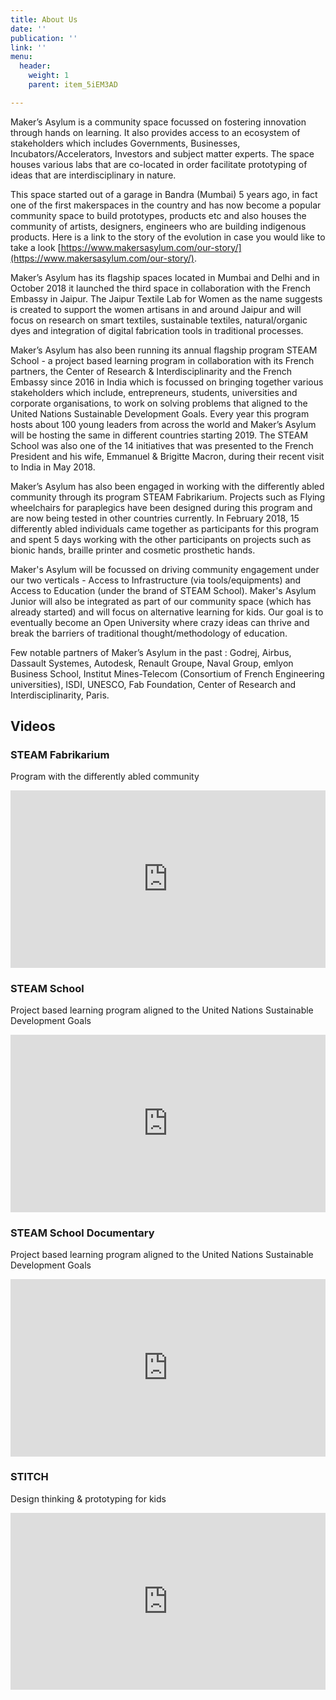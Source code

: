 ```yaml
---
title: About Us
date: ''
publication: ''
link: ''
menu:
  header:
    weight: 1
    parent: item_5iEM3AD

---
```

Maker’s Asylum is a community space focussed on fostering innovation through hands on learning. It also provides access to an ecosystem of stakeholders which includes Governments, Businesses, Incubators/Accelerators, Investors and subject matter experts. The space houses various labs that are co-located in order facilitate prototyping of ideas that are interdisciplinary in nature.

This space started out of a garage in Bandra (Mumbai) 5 years ago, in fact one of the first makerspaces in the country and has now become a popular community space to build prototypes, products etc and also houses the community of artists, designers, engineers who are building indigenous products. Here is a link to the story of the evolution in case you would like to take a look [https://www.makersasylum.com/our-story/](https://www.makersasylum.com/our-story/).

Maker’s Asylum has its flagship spaces located in Mumbai and Delhi and in October 2018 it launched the third space in collaboration with the French Embassy in Jaipur. The Jaipur Textile Lab for Women as the name suggests is created to support the women artisans in and around Jaipur and will focus on research on smart textiles, sustainable textiles, natural/organic dyes and integration of digital fabrication tools in traditional processes.

Maker’s Asylum has also been running its annual flagship program STEAM School - a project based learning program in collaboration with its French partners, the Center of Research & Interdisciplinarity and the French Embassy since 2016 in India which is focussed on bringing together various stakeholders which include, entrepreneurs, students, universities and corporate organisations, to work on solving problems that aligned to the United Nations Sustainable Development Goals. Every year this program hosts about 100 young leaders from across the world and Maker’s Asylum will be hosting the same in different countries starting 2019. The STEAM School was also one of the 14 initiatives that was presented to the French President and his wife, Emmanuel & Brigitte Macron, during their recent visit to India in May 2018.

Maker’s Asylum has also been engaged in working with the differently abled community through its program STEAM Fabrikarium. Projects such as Flying wheelchairs for paraplegics have been designed during this program and are now being tested in other countries currently. In February 2018, 15 differently abled individuals came together as participants for this program and spent 5 days working with the other participants on projects such as bionic hands, braille printer and cosmetic prosthetic hands.

Maker's Asylum will be focussed on driving community engagement under our two verticals - Access to Infrastructure (via tools/equipments) and Access to Education (under the brand of STEAM School). Maker's Asylum Junior will also be integrated as part of our community space (which has already started) and will focus on alternative learning for kids. Our goal is to eventually become an Open University where crazy ideas can thrive and break the barriers of traditional thought/methodology of education.

Few notable partners of Maker’s Asylum in the past : Godrej, Airbus, Dassault Systemes, Autodesk, Renault Groupe, Naval Group, emlyon Business School, Institut Mines-Telecom (Consortium of French Engineering universities), ISDI, UNESCO, Fab Foundation, Center of Research and Interdisciplinarity, Paris.

## Videos

### STEAM Fabrikarium

Program with the differently abled community

<style>.embed-container { position: relative; padding-bottom: 56.25%; height: 0; overflow: hidden; max-width: 100%; } .embed-container iframe, .embed-container object, .embed-container embed { position: absolute; top: 0; left: 0; width: 100%; height: 100%; }</style><div class='embed-container'><iframe src='https://www.youtube.com/embed/0XNo7CGpvLo' frameborder='0' allowfullscreen></iframe></div>

### STEAM School

Project based learning program aligned to the United Nations Sustainable Development Goals

<style>.embed-container { position: relative; padding-bottom: 56.25%; height: 0; overflow: hidden; max-width: 100%; } .embed-container iframe, .embed-container object, .embed-container embed { position: absolute; top: 0; left: 0; width: 100%; height: 100%; }</style><div class='embed-container'><iframe src='https://www.youtube.com/embed/MyuoBraNCAQ' frameborder='0' allowfullscreen></iframe></div>

### STEAM School Documentary

Project based learning program aligned to the United Nations Sustainable Development Goals

<style>.embed-container { position: relative; padding-bottom: 56.25%; height: 0; overflow: hidden; max-width: 100%; } .embed-container iframe, .embed-container object, .embed-container embed { position: absolute; top: 0; left: 0; width: 100%; height: 100%; }</style><div class='embed-container'><iframe src='https://www.youtube.com/embed/_cgSFmtqUb4' frameborder='0' allowfullscreen></iframe></div>

### STITCH

Design thinking & prototyping for kids

<style>.embed-container { position: relative; padding-bottom: 56.25%; height: 0; overflow: hidden; max-width: 100%; } .embed-container iframe, .embed-container object, .embed-container embed { position: absolute; top: 0; left: 0; width: 100%; height: 100%; }</style><div class='embed-container'><iframe src='https://www.youtube.com/embed/qDjQO9XQWfY' frameborder='0' allowfullscreen></iframe></div>